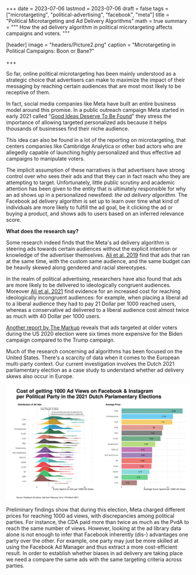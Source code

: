 +++
date = 2023-07-06
lastmod = 2023-07-06
draft = false
tags = ["microtargeting", "political-advertising", "facebook", "meta"]
title = "Political Microtargeting and Ad Delivery Algorithms"
math = true
summary = """
How the ad delivery algorithm in political microtargeting affects campaigns and voters.
"""

[header]
image = "headers/Picture2.png"
caption = "Microtargeting in Political Campaigns: Boon or Bane?"

+++

So far, online political microtargeting has been mainly understood as a strategic choice that advertisers can make to maximize the impact of their messaging by reaching certain audiences that are most most likely to be receptive of them. 

In fact, social media companies like Meta have built an entire business model around this promise. In a public outreach campaign Meta started in early 2021 called "[Good Ideas Deserve To Be Found](https://about.meta.com/supportsmallbusiness/personalized-ads/)" they stress the importance of allowing targeted personalized ads because it helps thousands of businesses find their niche audience.

This idea can also be found in a lot of the reporting on microtargeting, that centers companies like Cambridge Analytica or other bad actors who are allegedly capable of launching highly personalized and thus effective ad campaigns to manipulate voters.



The implicit assumption of these narratives is that advertisers have strong control over who sees their ads and that they can in fact reach who they are attempting to target. Unfortunately, little public scrutiny and academic attention has been given to the entity that is ultimately responsible for why an ad shows up in a personalized newsfeed: *the ad delivery algorithm*.
The Facebook ad delivery algorithm is set up to learn over time what kind of individuals are more likely to fulfill the ad goal, be it clicking the ad or buying a product, and shows ads to users based on an inferred relevance score.

**What does the research say?**

Some research indeed finds that the Meta's ad delivery algorithm is steering ads towards certain audiences without the explicit intention or knowledge of the advertiser themselves. [Ali et al. 2019](https://dl.acm.org/doi/10.1145/3359301) find that ads that ran at the same time, with the custom same audience, and the same budget can be heavily skewed along gendered and racial stereotypes.

In the realm of political advertising, researchers have also found that ads are more likely to be delivered to ideologically congruent audiences. Moreover [Ali et al. 2021](https://dl.acm.org/doi/10.1145/3437963.3441801) find evidence for an increased cost for reaching ideologically incongruent audiences: for example, when placing a liberal ad to a liberal audience they had to pay 21 Dollar per 1000 reached users, whereas a conservative ad delivered to a liberal audience cost almost twice as much with 40 Dollar per 1000 users. 

[Another report by The Markup](https://themarkup.org/election-2020/2020/10/29/facebook-political-ad-targeting-algorithm-prices-trump-biden) reveals that ads targeted at older voters during the US 2020 election were six times more expensive for the Biden campaign compared to the Trump campaign.



Much of the research concerning ad algorithms has been focused on the United States. There's a scarcity of data when it comes to the European multi-party context. Our current investigation involves the Dutch 2021 parliamentary election as a case study to understand whether ad delivery skews also occur in Europe.

![](images/Picture2.png)

Preliminary findings show that during this election, Meta charged different prices for reaching 1000 ad views, with discrepancies among political parties. For instance, the CDA paid more than twice as much as the PvdA to reach the same number of views. However, looking at the ad library data alone is not enough to infer that Facebook inherently (dis-) advantages one party over the other. For example, one party may just be more skilled at using the Facebook Ad Manager and thus extract a more cost-efficient result. In order to establish whether biases in ad delivery are taking place we need a compare the same ads with the same targeting criteria across parties.
